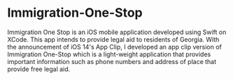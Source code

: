 # Immigration-One-Stop

Immigration One Stop is an iOS mobile application developed using Swift on XCode. This app intends to provide legal aid to residents of Georgia. 
With the announcement of iOS 14's App Clip, I developed an app clip version of Immigration One-Stop which is a light-weight application that provides
important information such as phone numbers and address of place that provide free legal aid. 
